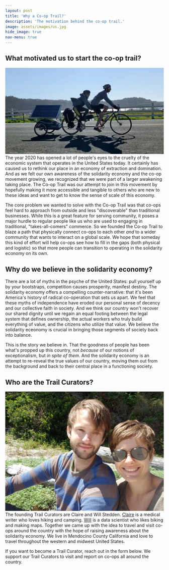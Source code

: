 ```yaml
---
layout: post
title: 'Why a Co-op Trail?'
description: 'The motivation behind the co-op trail.'
image: assets/images/us.jpg
hide_image: true
nav-menu: true
---
```


<h2>What motivated us to start the co-op trail?</h2>
<p><span class="image left"><img src="assets/images/banner.jpg" alt="" /></span>The year 2020 has opened a lot of people's eyes to the cruelty of the economic system that operates in the United States today. It certainly has caused us to rethink our place in an economy of extraction and domination. And as we felt our own awareness of the solidarity economy and the co-op movement growing, we recognized that we were part of a larger awakening taking place. The Co-op Trail was our attempt to join in this movement by hopefully making it more accessible and tangible to others who are new to these ideas and want to get to know the sense of scale of this economy. </p>

<p>The core problem we wanted to solve with the Co-op Trail was that co-ops feel hard to approach from outside and less "discoverable" than traditional businesses. While this is a great feature for serving community, it poses a major hurdle to regular people like us who are used to engaging in traditional, "takes-all-comers" commerce. So we founded the Co-op Trail to blaze a path that physically connect co-ops to each other <em>and</em> to a wider community that wants to interact on a global scale. We hope that someday this kind of effort will help co-ops see how to fill in the gaps (both physical and logistic) so that more people can transition to operating in the solidarity economy on its own. </p>


<h2 id="content">Why do we believe in the solidarity economy?</h2>
<p>There are a lot of myths in the psyche of the United States: pull yourself up by your bootstraps, competition causes prosperity, manifest destiny. The solidarity economy offers a compelling counter-narrative: that it's been America's history of radical co-operation that sets us apart. We feel that these myths of independence have eroded our personal sense of decency and our collective faith in society. And we think our country won't recover our shared dignity until we regain an equal footing between the legal system that defines ownership, the actual workers who truly build everything of value, and the citizens who utilize that value. We believe the solidarity eceonomy is crucial in bringing those segments of society back into balance.</p>

<p>This is the story we believe in. That the goodness of people has been what's propped up this country, not <em>because</em> of our notions of exceptionalism, but <em>in spite of them</em>.  And the solidarity economy is an attempt to re-reveal the true values of our country, moving them out from the background and back to their central place in a functioning society. </p>

<h2>Who are the Trail Curators?</h2>
<p><span class="image left"><img src="assets/images/us.jpg" alt="" /></span>The founding Trail Curators are Claire and Will Stedden. <a href="https://www.linkedin.com/in/clairestedden">Claire</a> is a medical writer who loves hiking and camping.  <a href="https://will.stedden.org/">Will</a> is a data scientist who likes biking and making maps. Together we came up with the idea to travel and visit co-ops around the country with the hope of raising awareness about the solidarity economy. We live in Mendocino County California and love to travel throughout the western and midwest United States. </p>
<p>If you want to become a Trail Curator, reach out in the form below. We support our Trail Curators to visit and report on co-ops all around the country.</p>


